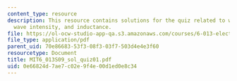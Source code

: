 ```yaml
---
content_type: resource
description: This resource contains solutions for the quiz related to wave velocity,
  wave intensity, and inductance.
file: https://ol-ocw-studio-app-qa.s3.amazonaws.com/courses/6-013-electromagnetics-and-applications-spring-2009/0e66824d7ae7c02e9f4e00d1ed0e8c34_MIT6_013S09_sol_quiz01.pdf
file_type: application/pdf
parent_uid: 70e86683-53f3-08f3-03f7-503d4e4e3f60
resourcetype: Document
title: MIT6_013S09_sol_quiz01.pdf
uid: 0e66824d-7ae7-c02e-9f4e-00d1ed0e8c34
---
```

